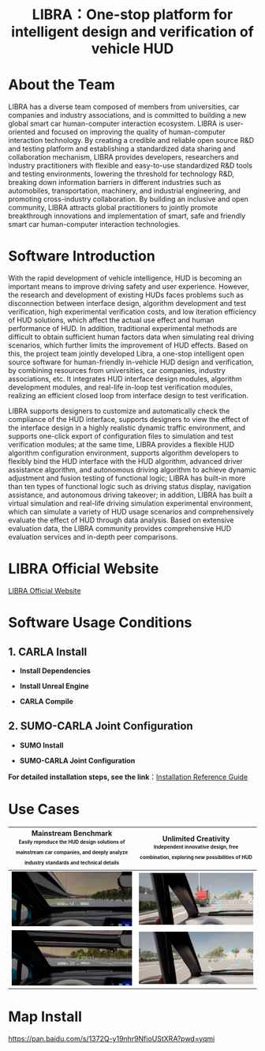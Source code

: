 # <div align="center">LIBRA：One-stop platform for intelligent design and verification of vehicle HUD</div>

# About the Team
LIBRA has a diverse team composed of members from universities, car companies and industry associations, and is committed to building a new global smart car human-computer interaction ecosystem. LIBRA is user-oriented and focused on improving the quality of human-computer interaction technology. By creating a credible and reliable open source R&D and testing platform and establishing a standardized data sharing and collaboration mechanism, LIBRA provides developers, researchers and industry practitioners with flexible and easy-to-use standardized R&D tools and testing environments, lowering the threshold for technology R&D, breaking down information barriers in different industries such as automobiles, transportation, machinery, and industrial engineering, and promoting cross-industry collaboration. By building an inclusive and open community, LIBRA attracts global practitioners to jointly promote breakthrough innovations and implementation of smart, safe and friendly smart car human-computer interaction technologies.
# Software Introduction
With the rapid development of vehicle intelligence, HUD is becoming an important means to improve driving safety and user experience. However, the research and development of existing HUDs faces problems such as disconnection between interface design, algorithm development and test verification, high experimental verification costs, and low iteration efficiency of HUD solutions, which affect the actual use effect and human performance of HUD. In addition, traditional experimental methods are difficult to obtain sufficient human factors data when simulating real driving scenarios, which further limits the improvement of HUD effects. Based on this, the project team jointly developed Libra, a one-stop intelligent open source software for human-friendly in-vehicle HUD design and verification, by combining resources from universities, car companies, industry associations, etc. It integrates HUD interface design modules, algorithm development modules, and real-life in-loop test verification modules, realizing an efficient closed loop from interface design to test verification.

LIBRA supports designers to customize and automatically check the compliance of the HUD interface, supports designers to view the effect of the interface design in a highly realistic dynamic traffic environment, and supports one-click export of configuration files to simulation and test verification modules; at the same time, LIBRA provides a flexible HUD algorithm configuration environment, supports algorithm developers to flexibly bind the HUD interface with the HUD algorithm, advanced driver assistance algorithm, and autonomous driving algorithm to achieve dynamic adjustment and fusion testing of functional logic; LIBRA has built-in more than ten types of functional logic such as driving status display, navigation assistance, and autonomous driving takeover; in addition, LIBRA has built a virtual simulation and real-life driving simulation experimental environment, which can simulate a variety of HUD usage scenarios and comprehensively evaluate the effect of HUD through data analysis. Based on extensive evaluation data, the LIBRA community provides comprehensive HUD evaluation services and in-depth peer comparisons.
# LIBRA Official Website
[LIBRA Official Website](https://libra.dinglantech.com)

# Software Usage Conditions

## 1. CARLA Install

- **Install Dependencies**

- **Install Unreal Engine**

- **CARLA Compile**


## 2. SUMO-CARLA Joint Configuration

- **SUMO Install**

- **SUMO-CARLA Joint Configuration**
  
**For detailed installation steps, see the link**：[Installation Reference Guide](libra.dinglantech.com/home)

# Use Cases

Mainstream Benchmark<br /><sub><sup>Easily reproduce the HUD design solutions of mainstream car companies, and deeply analyze industry standards and technical details</sup></sub> |  Unlimited Creativity <br /><sub><sup>Independent innovative design, free combination, exploring new possibilities of HUD</sup></sub>
:---------:|:---------------------------:
![](images/mainstream1.jpg)| ![](images/creativity1.jpg)
![](images/mainstream2.jpg) | ![](images/creativity2.jpg)

# Map Install
https://pan.baidu.com/s/1372Q-y19nhr9NfioUStXRA?pwd=yqmi 




